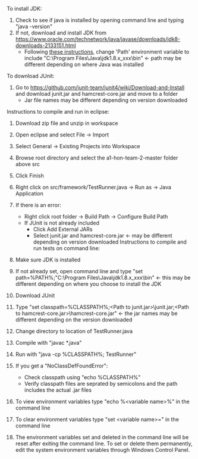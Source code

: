 To install JDK:
1. Check to see if java is installed by opening command line and typing "java -version"
2. If not, download and install JDK from https://www.oracle.com/technetwork/java/javase/downloads/jdk8-downloads-2133151.html
    - Following [these instructions](https://www.java.com/en/download/help/path.xml), change 'Path' environment variable to include "C:\Program Files\Java\jdk1.8.x_xxx\bin" <- path may be different depending on where Java was installed

To download JUnit:
1. Go to https://github.com/junit-team/junit4/wiki/Download-and-Install and download junit.jar and hamcrest-core.jar and move to a folder
    - Jar file names may be different depending on version downloaded

Instructions to compile and run in eclipse:

1. Download zip file and unzip in workspace
2. Open eclipse and select File -> Import
3. Select General -> Existing Projects into Workspace
4. Browse root directory and select the a1-hon-team-2-master folder above src
5. Click Finish
6. Right click on src/framework/TestRunner.java -> Run as -> Java Application
7. If there is an error:
    - Right click root folder -> Build Path -> Configure Build Path
    - If JUnit is not already included
       - Click Add External JARs
       - Select junit.jar and hamcrest-core.jar <- may be different depending on version downloaded
Instructions to compile and run tests on command line:

1. Make sure JDK is installed
2. If not already set, open command line and type "set path=%PATH%;"C:\Program Files\Java\jdk1.8.x_xxx\bin" <- this may be different depending on where you choose to install the JDK
3. Download JUnit
4. Type "set classpath=%CLASSPATH%;\<Path to junit.jar>\junit.jar;\<Path to hamcrest-core.jar>\hamcrest-core.jar" <- the jar names may be different depending on the version downloaded
4. Change directory to location of TestRunner.java
5. Compile with "javac *.java"
6. Run with "java -cp %CLASSPATH%; TestRunner"
7. If you get a "NoClassDefFoundError":
    - Check classpath using "echo %CLASSPATH%"
    - Verify classpath files are seprated by semicolons and the path includes the actual .jar files
8. To view environment variables type "echo %\<variable name>%" in the command line
9. To clear environment variables type "set \<variable name>=" in the command line
10. The environment variables set and deleted in the command line will be reset after exiting the command line. To set or delete them permanently, edit the system environment variables through Windows Control Panel.
